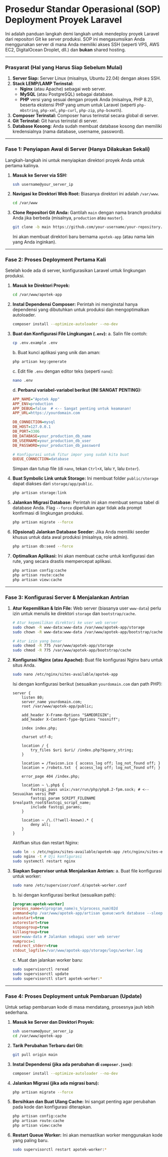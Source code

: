 # Prosedur Standar Operasional (SOP) Deployment Proyek Laravel

Ini adalah panduan langkah demi langkah untuk mendeploy proyek Laravel dari repositori Git ke server produksi. SOP ini mengasumsikan Anda menggunakan server di mana Anda memiliki akses SSH (seperti VPS, AWS EC2, DigitalOcean Droplet, dll.) dan **bukan** shared hosting.

---

### **Prasyarat (Hal yang Harus Siap Sebelum Mulai)**

1.  **Server Siap:** Server Linux (misalnya, Ubuntu 22.04) dengan akses SSH.
2.  **Stack LEMP/LAMP Terinstal:**
    *   **Nginx** (atau Apache) sebagai web server.
    *   **MySQL** (atau PostgreSQL) sebagai database.
    *   **PHP** versi yang sesuai dengan proyek Anda (misalnya, PHP 8.2), beserta ekstensi PHP yang umum untuk Laravel (seperti `php-mbstring`, `php-xml`, `php-curl`, `php-zip`, `php-bcmath`).
3.  **Composer Terinstal:** Composer harus terinstal secara global di server.
4.  **Git Terinstal:** Git harus terinstal di server.
5.  **Database Kosong:** Anda sudah membuat database kosong dan memiliki kredensialnya (nama database, username, password).

---

### **Fase 1: Penyiapan Awal di Server (Hanya Dilakukan Sekali)**

Langkah-langkah ini untuk menyiapkan direktori proyek Anda untuk pertama kalinya.

1.  **Masuk ke Server via SSH:**
    ```bash
    ssh username@your_server_ip
    ```

2.  **Navigasi ke Direktori Web Root:**
    Biasanya direktori ini adalah `/var/www`.
    ```bash
    cd /var/www
    ```

3.  **Clone Repositori Git Anda:**
    Gantilah `main` dengan nama branch produksi Anda jika berbeda (misalnya, `production` atau `master`).
    ```bash
    git clone -b main https://github.com/your-username/your-repository.git apotek-app
    ```
    Ini akan membuat direktori baru bernama `apotek-app` (atau nama lain yang Anda inginkan).

---

### **Fase 2: Proses Deployment Pertama Kali**

Setelah kode ada di server, konfigurasikan Laravel untuk lingkungan produksi.

1.  **Masuk ke Direktori Proyek:**
    ```bash
    cd /var/www/apotek-app
    ```

2.  **Instal Dependensi Composer:**
    Perintah ini menginstal hanya dependensi yang dibutuhkan untuk produksi dan mengoptimalkan autoloader.
    ```bash
    composer install --optimize-autoloader --no-dev
    ```

3.  **Buat dan Konfigurasi File Lingkungan (`.env`):**
    a. Salin file contoh:
    ```bash
    cp .env.example .env
    ```
    b. Buat kunci aplikasi yang unik dan aman:
    ```bash
    php artisan key:generate
    ```
    c. Edit file `.env` dengan editor teks (seperti `nano`):
    ```bash
    nano .env
    ```
    d. **Perbarui variabel-variabel berikut (INI SANGAT PENTING):**
    ```ini
    APP_NAME="Apotek App"
    APP_ENV=production
    APP_DEBUG=false  # <-- Sangat penting untuk keamanan!
    APP_URL=https://yourdomain.com

    DB_CONNECTION=mysql
    DB_HOST=127.0.0.1
    DB_PORT=3306
    DB_DATABASE=your_production_db_name
    DB_USERNAME=your_production_db_user
    DB_PASSWORD=your_production_db_password

    # Konfigurasi untuk fitur impor yang sudah kita buat
    QUEUE_CONNECTION=database
    ```
    Simpan dan tutup file (di `nano`, tekan `Ctrl+X`, lalu `Y`, lalu `Enter`).

4.  **Buat Symbolic Link untuk Storage:**
    Ini membuat folder `public/storage` dapat diakses dari `storage/app/public`.
    ```bash
    php artisan storage:link
    ```

5.  **Jalankan Migrasi Database:**
    Perintah ini akan membuat semua tabel di database Anda. Flag `--force` diperlukan agar tidak ada prompt konfirmasi di lingkungan produksi.
    ```bash
    php artisan migrate --force
    ```

6.  **(Opsional) Jalankan Database Seeder:**
    Jika Anda memiliki seeder khusus untuk data awal produksi (misalnya, role admin).
    ```bash
    php artisan db:seed --force
    ```

7.  **Optimalkan Aplikasi:**
    Ini akan membuat cache untuk konfigurasi dan rute, yang secara drastis mempercepat aplikasi.
    ```bash
    php artisan config:cache
    php artisan route:cache
    php artisan view:cache
    ```

---

### **Fase 3: Konfigurasi Server & Menjalankan Antrian**

1.  **Atur Kepemilikan & Izin File:**
    Web server (biasanya user `www-data`) perlu izin untuk menulis ke direktori `storage` dan `bootstrap/cache`.
    ```bash
    # Atur kepemilikan direktori ke user web server
    sudo chown -R www-data:www-data /var/www/apotek-app/storage
    sudo chown -R www-data:www-data /var/www/apotek-app/bootstrap/cache

    # Atur izin yang benar
    sudo chmod -R 775 /var/www/apotek-app/storage
    sudo chmod -R 775 /var/www/apotek-app/bootstrap/cache
    ```

2.  **Konfigurasi Nginx (atau Apache):**
    Buat file konfigurasi Nginx baru untuk situs Anda.
    ```bash
    sudo nano /etc/nginx/sites-available/apotek-app
    ```
    Isi dengan konfigurasi berikut (sesuaikan `yourdomain.com` dan path PHP):
    ```nginx
    server {
        listen 80;
        server_name yourdomain.com;
        root /var/www/apotek-app/public;

        add_header X-Frame-Options "SAMEORIGIN";
        add_header X-Content-Type-Options "nosniff";

        index index.php;

        charset utf-8;

        location / {
            try_files $uri $uri/ /index.php?$query_string;
        }

        location = /favicon.ico { access_log off; log_not_found off; }
        location = /robots.txt  { access_log off; log_not_found off; }

        error_page 404 /index.php;

        location ~ \.php$ {
            fastcgi_pass unix:/var/run/php/php8.2-fpm.sock; # <-- Sesuaikan versi PHP
            fastcgi_param SCRIPT_FILENAME $realpath_root$fastcgi_script_name;
            include fastcgi_params;
        }

        location ~ /\.(?!well-known).* {
            deny all;
        }
    }
    ```
    Aktifkan situs dan restart Nginx:
    ```bash
    sudo ln -s /etc/nginx/sites-available/apotek-app /etc/nginx/sites-enabled/
    sudo nginx -t # Uji konfigurasi
    sudo systemctl restart nginx
    ```

3.  **Siapkan Supervisor untuk Menjalankan Antrian:**
    a. Buat file konfigurasi untuk worker:
    ```bash
    sudo nano /etc/supervisor/conf.d/apotek-worker.conf
    ```
    b. Isi dengan konfigurasi berikut (sesuaikan path):
    ```ini
    [program:apotek-worker]
    process_name=%(program_name)s_%(process_num)02d
    command=php /var/www/apotek-app/artisan queue:work database --sleep=3 --tries=3 --max-time=3600
    autostart=true
    autorestart=true
    stopasgroup=true
    killasgroup=true
    user=www-data # Jalankan sebagai user web server
    numprocs=1
    redirect_stderr=true
    stdout_logfile=/var/www/apotek-app/storage/logs/worker.log
    ```
    c. Muat dan jalankan worker baru:
    ```bash
    sudo supervisorctl reread
    sudo supervisorctl update
    sudo supervisorctl start apotek-worker:*
    ```

---

### **Fase 4: Proses Deployment untuk Pembaruan (Update)**

Untuk setiap pembaruan kode di masa mendatang, prosesnya jauh lebih sederhana.

1.  **Masuk ke Server dan Direktori Proyek:**
    ```bash
    ssh username@your_server_ip
    cd /var/www/apotek-app
    ```

2.  **Tarik Perubahan Terbaru dari Git:**
    ```bash
    git pull origin main
    ```

3.  **Instal Dependensi (jika ada perubahan di `composer.json`):**
    ```bash
    composer install --optimize-autoloader --no-dev
    ```

4.  **Jalankan Migrasi (jika ada migrasi baru):**
    ```bash
    php artisan migrate --force
    ```

5.  **Bersihkan dan Buat Ulang Cache:**
    Ini sangat penting agar perubahan pada kode dan konfigurasi diterapkan.
    ```bash
    php artisan config:cache
    php artisan route:cache
    php artisan view:cache
    ```

6.  **Restart Queue Worker:**
    Ini akan memastikan worker menggunakan kode yang paling baru.
    ```bash
    sudo supervisorctl restart apotek-worker:*
    ```
